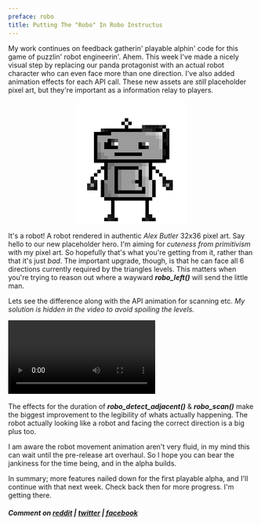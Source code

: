 ```yaml
---
preface: robo
title: Putting The "Robo" In Robo Instructus
---
```


My work continues on feedback gatherin' playable alphin' code for this game of puzzlin' robot engineerin'.
Ahem. This week I've made a nicely visual step by replacing our panda protagonist with an actual robot character who can even face more than one direction. I've also added animation effects for each API call.
These new assets are *still* placeholder pixel art, but they're important as a information relay to players.

<p align="center">
  <img align="center" src="/assets/2017-08-18/robot.gif" alt="Come on, at least he looks like a robot now" />
</p>

It's a robot! A robot rendered in authentic *Alex Butler* 32x36 pixel art. Say hello to our new placeholder hero. I'm aiming for *cuteness from primitivism* with my pixel art. So hopefully that's what you're getting from it, rather than that it's just *bad*.
The important upgrade, though, is that he can face all 6 directions currently required by the triangles levels. This matters when you're trying to reason out where a wayward ***robo_left()*** will send the little man.

Lets see the difference along with the API animation for scanning etc. *My solution is hidden in the video to avoid spoiling the levels.*

<video src="/assets/2017-08-18/new-animations.mp4" controls loop></video>

The effects for the duration of ***robo_detect_adjacent()*** & ***robo_scan()*** make the biggest improvement to the legibility of whats actually happening. The robot actually looking like a robot and facing the correct direction is a big plus too.

I am aware the robot movement animation aren't very fluid, in my mind this can wait until the pre-release art overhaul. So I hope you can bear the jankiness for the time being, and in the alpha builds.

In summary; more features nailed down for the first playable alpha, and I'll continue with that next week. Check back then for more progress. I'm getting there.

##### Comment on [reddit](https://www.reddit.com/r/devblogs/comments/6uh8n9/robo_instructus_please_dont_laugh_too_much_at_my/) | [twitter](https://twitter.com/alexbutlergames/status/898508558320492545) | [facebook](https://www.facebook.com/alexbutlergames/posts/1551548658265849)

